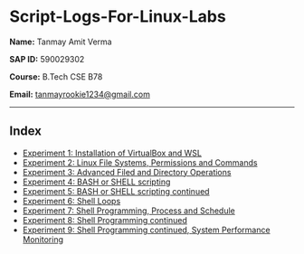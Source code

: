 # Script-Logs-For-Linux-Labs



**Name:** Tanmay Amit Verma

**SAP ID:** 590029302

**Course:** B.Tech CSE B78

**Email:** tanmayrookie1234@gmail.com

---

## Index

* [Experiment 1: Installation of VirtualBox and WSL](EXP1/590029302_Exp[1]Scriptlog.md)
* [Experiment 2: Linux File Systems, Permissions and Commands](EXP2/590029302_Exp[2]Scriptlog.md)
* [Experiment 3: Advanced Filed and Directory Operations](EXP3/[590029302]Exp[3]_ScriptLog.md)
* [Experiment 4: BASH or SHELL scripting](EXP4/590029302_Exp[4]Scriptlog.md)
* [Experiment 5: BASH or SHELL scripting continued](EXP5/590029302_Exp[5]Scriptlog.md)
* [Experiment 6: Shell Loops](EXP6/590029302_Exp[6]Scriptlog.md)
* [Experiment 7: Shell Programming, Process and Schedule](EXP7/590029302_Exp[7]Scriptlog.md)
* [Experiment 8: Shell Programming continued](EXP8/590029302_Exp[8]Scriptlog.md)
* [Experiment 9: Shell Programming continued, System Performance Monitoring](EXP9/590029302_Exp[9]Scriptlog.md)
